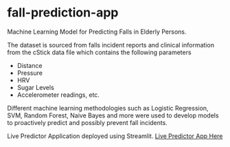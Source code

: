 # fall-prediction-app

Machine Learning Model for Predicting Falls in Elderly Persons.

The dataset is sourced from falls incident reports and clinical information from the cStick data file which contains the following parameters
- Distance
- Pressure
- HRV
- Sugar Levels
- Accelerometer readings, etc.

Different machine learning methodologies such as Logistic Regression, SVM, Random Forest, Naive Bayes and more were used to develop models to proactively predict and possibly prevent fall incidents.

Live Predictor Application deployed using Streamlit.
[Live Predictor App Here](https://tilchattaas.streamlit.app/)

